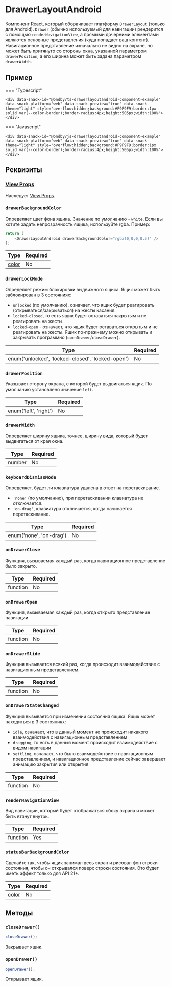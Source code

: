 # DrawerLayoutAndroid

Компонент React, который оборачивает платформу `DrawerLayout` (только для Android). `Drawer` (обычно используемый для навигации) рендерится с помощью `renderNavigationView`, а прямыми дочерними элементами являются основные представления (куда попадает ваш контент). Навигационное представление изначально не видно на экране, но может быть притянуто со стороны окна, указанной параметром `drawerPosition`, а его ширина может быть задана параметром `drawerWidth`.

## Пример

=== "Typescript"

    <div data-snack-id="@bndby/ts-drawerlayoutandroid-component-example" data-snack-platform="web" data-snack-preview="true" data-snack-theme="light" style="overflow:hidden;background:#F9F9F9;border:1px solid var(--color-border);border-radius:4px;height:505px;width:100%"></div>

=== "Javascript"

    <div data-snack-id="@bndby/js-drawerlayoutandroid-component-example" data-snack-platform="web" data-snack-preview="true" data-snack-theme="light" style="overflow:hidden;background:#F9F9F9;border:1px solid var(--color-border);border-radius:4px;height:505px;width:100%"></div>

## Реквизиты

### [View Props](view.md#props)

Наследует [View Props](view.md#props).

### `drawerBackgroundColor`

Определяет цвет фона ящика. Значение по умолчанию - `white`. Если вы хотите задать непрозрачность ящика, используйте rgba. Пример:

```ts
return (
    <DrawerLayoutAndroid drawerBackgroundColor="rgba(0,0,0,0.5)" />
);
```

| Type               | Required |
| ------------------ | -------- |
| [color](colors.md) | No       |

### `drawerLockMode`

Определяет режим блокировки выдвижного ящика. Ящик может быть заблокирован в 3 состояниях:

-   `unlocked` (по умолчанию), означает, что ящик будет реагировать (открываться/закрываться) на жесты касания.
-   `locked-closed`, то есть ящик будет оставаться закрытым и не реагировать на жесты.
-   `locked-open` - означает, что ящик будет оставаться открытым и не реагировать на жесты. Ящик по-прежнему можно открывать и закрывать программно (`openDrawer`/`closeDrawer`).

| Type                                             | Required |
| ------------------------------------------------ | -------- |
| enum('unlocked', 'locked-closed', 'locked-open') | No       |

### `drawerPosition`

Указывает сторону экрана, с которой будет выдвигаться ящик. По умолчанию установлено значение `left`.

| Type                  | Required |
| --------------------- | -------- |
| enum('left', 'right') | No       |

### `drawerWidth`

Определяет ширину ящика, точнее, ширину вида, который будет выдвигаться от края окна.

| Type   | Required |
| ------ | -------- |
| number | No       |

### `keyboardDismissMode`

Определяет, будет ли клавиатура удалена в ответ на перетаскивание.

-   `'none'` (по умолчанию), при перетаскивании клавиатура не отключается.
-   `'on-drag'`, клавиатура отключается, когда начинается перетаскивание.

| Type                    | Required |
| ----------------------- | -------- |
| enum('none', 'on-drag') | No       |

### `onDrawerClose`

Функция, вызываемая каждый раз, когда навигационное представление было закрыто.

| Type     | Required |
| -------- | -------- |
| function | No       |

### `onDrawerOpen`

Функция, вызываемая каждый раз, когда открыто представление навигации.

| Type     | Required |
| -------- | -------- |
| function | No       |

### `onDrawerSlide`

Функция вызывается всякий раз, когда происходит взаимодействие с навигационным представлением.

| Type     | Required |
| -------- | -------- |
| function | No       |

### `onDrawerStateChanged`

Функция вызывается при изменении состояния ящика. Ящик может находиться в 3 состояниях:

-   `idle`, означает, что в данный момент не происходит никакого взаимодействия с навигационным представлением
-   `dragging`, то есть в данный момент происходит взаимодействие с видом навигации
-   `settling`, означает, что было взаимодействие с навигационным представлением, и навигационное представление сейчас завершает анимацию закрытия или открытия

| Type     | Required |
| -------- | -------- |
| function | No       |

### `renderNavigationView`

Вид навигации, который будет отображаться сбоку экрана и может быть втянут внутрь.

| Type     | Required |
| -------- | -------- |
| function | Yes      |

### `statusBarBackgroundColor`

Сделайте так, чтобы ящик занимал весь экран и рисовал фон строки состояния, чтобы он открывался поверх строки состояния. Это будет иметь эффект только для API 21+.

| Type               | Required |
| ------------------ | -------- |
| [color](colors.md) | No       |

## Методы

### `closeDrawer()`

```ts
closeDrawer();
```

Закрывает ящик.

### `openDrawer()`

```ts
openDrawer();
```

Открывает ящик.
